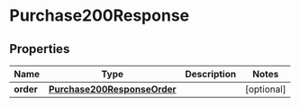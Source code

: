 
# Purchase200Response

## Properties
Name | Type | Description | Notes
------------ | ------------- | ------------- | -------------
**order** | [**Purchase200ResponseOrder**](Purchase200ResponseOrder.md) |  |  [optional]



